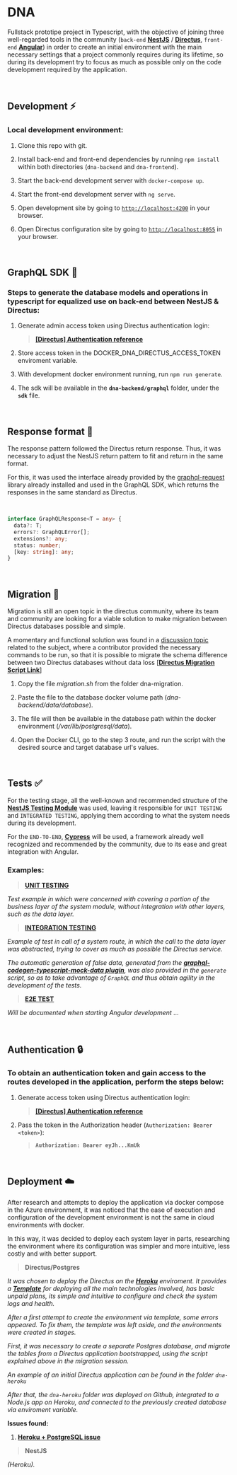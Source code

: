 # DNA

Fullstack prototipe project in Typescript, with the objective of joining three well-regarded tools in the community (`back-end` **[NestJS](https://nestjs.com/)** / **[Directus](https://docs.directus.io/getting-started/introduction/)**, `front-end` **[Angular](https://angular.io/)**) in order to create an initial environment with the main necessary settings that a project commonly requires during its lifetime, so during its development try to focus as much as possible only on the code development required by the application.

<br />

## **Development** ⚡️

### Local development environment:

1. Clone this repo with git.

2. Install back-end and front-end dependencies by running `npm install` within both directories (`dna-backend` and `dna-frontend`).

3. Start the back-end development server with `docker-compose up`.

4. Start the front-end development server with `ng serve`.

5. Open development site by going to [`http://localhost:4200`](http://localhost:4200) in your browser.
6. Open Directus configuration site by going to [`http://localhost:8055`](http://localhost:8055) in your browser.

<br />

## **GraphQL SDK** 🚀

### Steps to generate the database models and operations in typescript for equalized use on back-end between NestJS & Directus:

1. Generate admin access token using Directus authentication login: <br />

   > **[[Directus] Authentication reference](https://docs.directus.io/reference/api/system/authentication/)**

2. Store access token in the DOCKER_DNA_DIRECTUS_ACCESS_TOKEN enviroment variable.

3. With development docker environment running, run `npm run generate`.

4. The sdk will be available in the **`dna-backend/graphql`**
   folder, under the **`sdk`** file.

<br />

## **Response format** 👋

The response pattern followed the Directus return response. Thus, it was necessary to adjust the NestJS return pattern to fit and return in the same format.

For this, it was used the interface already provided by the [graphql-request](https://www.npmjs.com/package/graphql-request) library already installed and used in the GraphQL SDK, which returns the responses in the same standard as Directus.

<br />

```typescript
interface GraphQLResponse<T = any> {
  data?: T;
  errors?: GraphQLError[];
  extensions?: any;
  status: number;
  [key: string]: any;
}
```

<br />

## **Migration** 🚚

Migration is still an open topic in the directus community, where its team and community are looking for a viable solution to make migration between Directus databases possible and simple.

A momentary and functional solution was found in a [discussion topic](https://github.com/directus/directus/discussions/3891) related to the subject, where a contributor provided the necessary commands to be run, so that it is possible to migrate the schema difference between two Directus databases without data loss [**[Directus Migration Script Link](https://gist.github.com/tspvivek/242c33a5dbfb149c9057f93041e4450d)**]

1. Copy the file _migration.sh_ from the folder dna-migration.

2. Paste the file to the database docker volume path (_dna-backend/data/database_).

3. The file will then be available in the database path within the docker environment (_/var/lib/postgresql/data_).

4. Open the Docker CLI, go to the step 3 route, and run the script with the desired source and target database url's values.

<br />

## **Tests** ✅

For the testing stage, all the well-known and recommended structure of the **[NestJS Testing Module](https://docs.nestjs.com/fundamentals/testing)** was used, leaving it responsible for `UNIT TESTING` and `INTEGRATED TESTING`, applying them according to what the system needs during its development.

For the `END-TO-END`, **[Cypress](https://github.com/cypress-io/cypress)** will be used, a framework already well recognized and recommended by the community, due to its ease and great integration with Angular.

### Examples:

> **[UNIT TESTING](https://github.com/cesarsalesgomes/dna/blob/main/dna-backend/src/system/system.spec.ts)**

_Test example in which were concerned with covering a portion of the business layer of the system module, without integration with other layers, such as the data layer._

> **[INTEGRATION TESTING](https://github.com/cesarsalesgomes/dna/blob/main/dna-backend/src/cat/cat.spec.ts)**

_Example of test in call of a system route, in which the call to the data layer was abstracted, trying to cover as much as possible the Directus service._

_The automatic generation of false data, generated from the **[graphql-codegen-typescript-mock-data plugin](https://github.com/ardeois/graphql-codegen-typescript-mock-data#readme)**, was also provided in the `generate` script, so as to take advantage of `GraphQL` and thus obtain agility in the development of the tests._

> **[E2E TEST]()**

_Will be documented when starting Angular development ..._

<br />

## **Authentication** 🔒

### To obtain an authentication token and gain access to the routes developed in the application, perform the steps below:

1. Generate access token using Directus authentication login: <br />

   > **[[Directus] Authentication reference](https://docs.directus.io/reference/api/system/authentication/)**

2. Pass the token in the Authorization header (`Authorization: Bearer <token>`):

   > **`Authorization: Bearer eyJh...KmUk`**

<br />

## **Deployment** ☁️

After research and attempts to deploy the application via docker compose in the Azure environment, it was noticed that the ease of execution and configuration of the development environment is not the same in cloud environments with docker.

In this way, it was decided to deploy each system layer in parts, researching the environment where its configuration was simpler and more intuitive, less costly and with better support.

> **Directus/Postgres**

_It was chosen to deploy the Directus on the **[Heroku](https://heroku.com)** enviroment. It provides a **[Template](https://github.com/directus-community/heroku-template)** for deploying all the main technologies involved, has basic unpaid plans, its simple and intuitive to configure and check the system logs and health._

_After a first attempt to create the environment via template, some errors appeared. To fix them, the template was left aside, and the environments were created in stages._

_First, it was necessary to create a separate Postgres database, and migrate the tables from a Directus application bootstrapped, using the script explained above in the migration session._

_An example of an initial Directus application can be found in the folder `dna-heroku`_

_After that, the `dna-heroku` folder was deployed on Github, integrated to a Node.js app on Heroku, and connected to the previously created database via enviroment variable._

**Issues found:**

1. **[Heroku + PostgreSQL issue](https://github.com/directus/directus/discussions/5047)**

> **NestJS**

_(Heroku)._
